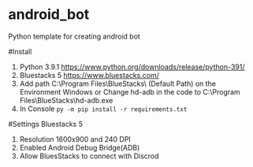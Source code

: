 # android_bot
Python template for creating android bot

#Install
1. Python 3.9.1 https://www.python.org/downloads/release/python-391/
2. Bluestacks 5 https://www.bluestacks.com/
3. Add path C:\Program Files\BlueStacks\ (Default Path) on the Environment Windows
or Change hd-adb in the code to C:\Program Files\BlueStacks\hd-adb.exe
4. In Console `py -m pip install -r requirements.txt`

#Settings Bluestacks 5
1. Resolution 1600x900 and 240 DPI
2. Enabled Android Debug Bridge(ADB)
3. Allow BluesStacks to connect with Discrod
